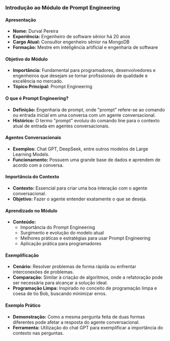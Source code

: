 ### Introdução ao Módulo de Prompt Engineering

#### Apresentação

- **Nome:** Durval Pereira
- **Experiência:** Engenheiro de software sênior há 20 anos
- **Cargo Atual:** Consultor engenheiro sênior na MongoDB
- **Formação:** Mestre em inteligência artificial e engenharia de software

#### Objetivo do Módulo

- **Importância:** Fundamental para programadores, desenvolvedores e engenheiros que desejam se tornar profissionais de qualidade e excelência no mercado.
- **Tópico Principal:** Prompt Engineering

#### O que é Prompt Engineering?

- **Definição:** Engenharia de prompt, onde "prompt" refere-se ao comando ou entrada inicial em uma conversa com um agente conversacional.
- **Histórico:** O termo "prompt" evoluiu do comando line para o contexto atual de entrada em agentes conversacionais.

#### Agentes Conversacionais

- **Exemplos:** Chat GPT, DeepSeek, entre outros modelos de Large Learning Models.
- **Funcionamento:** Possuem uma grande base de dados e aprendem de acordo com a conversa.

#### Importância do Contexto

- **Contexto:** Essencial para criar uma boa interação com o agente conversacional.
- **Objetivo:** Fazer o agente entender exatamente o que se deseja.

#### Aprendizado no Módulo

- **Conteúdo:**
  - Importância do Prompt Engineering
  - Surgimento e evolução do modelo atual
  - Melhores práticas e estratégias para usar Prompt Engineering
  - Aplicação prática para programadores

#### Exemplificação

- **Cenário:** Resolver problemas de forma rápida ou enfrentar interconexões de problemas.
- **Comparação:** Similar à criação de algoritmos, onde a refatoração pode ser necessária para alcançar a solução ideal.
- **Programação Limpa:** Inspirado no conceito de programação limpa e coesa de tio Bob, buscando minimizar erros.

#### Exemplo Prático

- **Demonstração:** Como a mesma pergunta feita de duas formas diferentes pode afetar a resposta do agente conversacional.
- **Ferramenta:** Utilização do chat GPT para exemplificar a importância do contexto nas perguntas.
